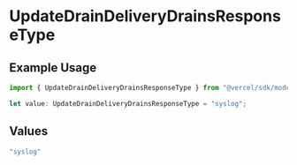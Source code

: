 # UpdateDrainDeliveryDrainsResponseType

## Example Usage

```typescript
import { UpdateDrainDeliveryDrainsResponseType } from "@vercel/sdk/models/updatedrainop.js";

let value: UpdateDrainDeliveryDrainsResponseType = "syslog";
```

## Values

```typescript
"syslog"
```